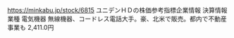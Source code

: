 https://minkabu.jp/stock/6815
ユニデンＨＤの株価参考指標企業情報 決算情報
業種 電気機器
無線機器、コードレス電話大手。豪、北米で販売。都内で不動産事業も
2,411.0円
